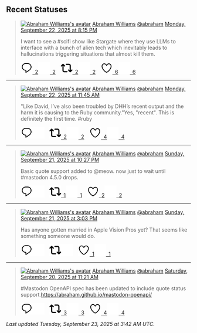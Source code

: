 ## Recent Statuses

> <a href="https://indieweb.social/@abraham"><img alt="Abraham Williams's avatar" src="https://cdn.masto.host/indiewebsocial/accounts/avatars/109/292/540/382/343/163/original/d00f2e03ce9c85b1.jpg" height="24" width="24" ></a> [Abraham Williams](https://indieweb.social/@abraham) [@abraham](https://indieweb.social/@abraham) [Monday, September 22, 2025 at 8:15 PM](https://indieweb.social/@abraham/115249784696831679)
>
> I want to see a #scifi show like Stargate where they use LLMs to interface with a bunch of alien tech which inevitably leads to hallucinations triggering situations that almost kill them.
>
> [![Reply](./images/reply_light.svg#gh-light-mode-only "Reply")&ensp;2](https://indieweb.social/@abraham/115249784696831679#gh-light-mode-only)[![Reply](./images/reply.svg#gh-dark-mode-only "Reply")&ensp;2](https://indieweb.social/@abraham/115249784696831679#gh-dark-mode-only)&emsp;[![Boost](./images/retweet_light.svg#gh-light-mode-only "Boost")&ensp;2](https://indieweb.social/@abraham/115249784696831679#gh-light-mode-only)[![Boost](./images/retweet.svg#gh-dark-mode-only "Boost")&ensp;2](https://indieweb.social/@abraham/115249784696831679#gh-dark-mode-only)&emsp;[![Favorite](./images/like_light.svg#gh-light-mode-only "Favorite")&ensp;6](https://indieweb.social/@abraham/115249784696831679#gh-light-mode-only)[![Favorite](./images/like.svg#gh-dark-mode-only "Favorite")&ensp;6](https://indieweb.social/@abraham/115249784696831679#gh-dark-mode-only)


---

> <a href="https://indieweb.social/@abraham"><img alt="Abraham Williams's avatar" src="https://cdn.masto.host/indiewebsocial/accounts/avatars/109/292/540/382/343/163/original/d00f2e03ce9c85b1.jpg" height="24" width="24" ></a> [Abraham Williams](https://indieweb.social/@abraham) [@abraham](https://indieweb.social/@abraham) [Monday, September 22, 2025 at 11:45 AM](https://indieweb.social/@abraham/115247776715753612)
>
> &quot;Like David, I’ve also been troubled by DHH’s recent output and the harm it is causing to the Ruby community.&quot;Yes, &quot;recent&quot;. This is definitely the first time. #ruby
>
> [![Reply](./images/reply_light.svg#gh-light-mode-only "Reply")](https://indieweb.social/@abraham/115247776715753612#gh-light-mode-only)[![Reply](./images/reply.svg#gh-dark-mode-only "Reply")](https://indieweb.social/@abraham/115247776715753612#gh-dark-mode-only)&emsp;[![Boost](./images/retweet_light.svg#gh-light-mode-only "Boost")&ensp;2](https://indieweb.social/@abraham/115247776715753612#gh-light-mode-only)[![Boost](./images/retweet.svg#gh-dark-mode-only "Boost")&ensp;2](https://indieweb.social/@abraham/115247776715753612#gh-dark-mode-only)&emsp;[![Favorite](./images/like_light.svg#gh-light-mode-only "Favorite")&ensp;4](https://indieweb.social/@abraham/115247776715753612#gh-light-mode-only)[![Favorite](./images/like.svg#gh-dark-mode-only "Favorite")&ensp;4](https://indieweb.social/@abraham/115247776715753612#gh-dark-mode-only)


---

> <a href="https://indieweb.social/@abraham"><img alt="Abraham Williams's avatar" src="https://cdn.masto.host/indiewebsocial/accounts/avatars/109/292/540/382/343/163/original/d00f2e03ce9c85b1.jpg" height="24" width="24" ></a> [Abraham Williams](https://indieweb.social/@abraham) [@abraham](https://indieweb.social/@abraham) [Sunday, September 21, 2025 at 10:27 PM](https://indieweb.social/@abraham/115244640307375510)
>
> Basic quote support added to @meow. now just to wait until #mastodon 4.5.0 drops.
>
> [![Reply](./images/reply_light.svg#gh-light-mode-only "Reply")](https://indieweb.social/@abraham/115244640307375510#gh-light-mode-only)[![Reply](./images/reply.svg#gh-dark-mode-only "Reply")](https://indieweb.social/@abraham/115244640307375510#gh-dark-mode-only)&emsp;[![Boost](./images/retweet_light.svg#gh-light-mode-only "Boost")&ensp;1](https://indieweb.social/@abraham/115244640307375510#gh-light-mode-only)[![Boost](./images/retweet.svg#gh-dark-mode-only "Boost")&ensp;1](https://indieweb.social/@abraham/115244640307375510#gh-dark-mode-only)&emsp;[![Favorite](./images/like_light.svg#gh-light-mode-only "Favorite")&ensp;2](https://indieweb.social/@abraham/115244640307375510#gh-light-mode-only)[![Favorite](./images/like.svg#gh-dark-mode-only "Favorite")&ensp;2](https://indieweb.social/@abraham/115244640307375510#gh-dark-mode-only)


---

> <a href="https://indieweb.social/@abraham"><img alt="Abraham Williams's avatar" src="https://cdn.masto.host/indiewebsocial/accounts/avatars/109/292/540/382/343/163/original/d00f2e03ce9c85b1.jpg" height="24" width="24" ></a> [Abraham Williams](https://indieweb.social/@abraham) [@abraham](https://indieweb.social/@abraham) [Sunday, September 21, 2025 at 3:03 PM](https://indieweb.social/@abraham/115242893415794517)
>
> Has anyone gotten married in Apple Vision Pros yet? That seems like something someone would do.
>
> [![Reply](./images/reply_light.svg#gh-light-mode-only "Reply")](https://indieweb.social/@abraham/115242893415794517#gh-light-mode-only)[![Reply](./images/reply.svg#gh-dark-mode-only "Reply")](https://indieweb.social/@abraham/115242893415794517#gh-dark-mode-only)&emsp;[![Boost](./images/retweet_light.svg#gh-light-mode-only "Boost")](https://indieweb.social/@abraham/115242893415794517#gh-light-mode-only)[![Boost](./images/retweet.svg#gh-dark-mode-only "Boost")](https://indieweb.social/@abraham/115242893415794517#gh-dark-mode-only)&emsp;[![Favorite](./images/like_light.svg#gh-light-mode-only "Favorite")&ensp;1](https://indieweb.social/@abraham/115242893415794517#gh-light-mode-only)[![Favorite](./images/like.svg#gh-dark-mode-only "Favorite")&ensp;1](https://indieweb.social/@abraham/115242893415794517#gh-dark-mode-only)


---

> <a href="https://indieweb.social/@abraham"><img alt="Abraham Williams's avatar" src="https://cdn.masto.host/indiewebsocial/accounts/avatars/109/292/540/382/343/163/original/d00f2e03ce9c85b1.jpg" height="24" width="24" ></a> [Abraham Williams](https://indieweb.social/@abraham) [@abraham](https://indieweb.social/@abraham) [Saturday, September 20, 2025 at 11:21 AM](https://indieweb.social/@abraham/115236357091423403)
>
> #Mastodon OpenAPI spec has been updated to include quote status support.https://abraham.github.io/mastodon-openapi/
>
> [![Reply](./images/reply_light.svg#gh-light-mode-only "Reply")](https://indieweb.social/@abraham/115236357091423403#gh-light-mode-only)[![Reply](./images/reply.svg#gh-dark-mode-only "Reply")](https://indieweb.social/@abraham/115236357091423403#gh-dark-mode-only)&emsp;[![Boost](./images/retweet_light.svg#gh-light-mode-only "Boost")&ensp;3](https://indieweb.social/@abraham/115236357091423403#gh-light-mode-only)[![Boost](./images/retweet.svg#gh-dark-mode-only "Boost")&ensp;3](https://indieweb.social/@abraham/115236357091423403#gh-dark-mode-only)&emsp;[![Favorite](./images/like_light.svg#gh-light-mode-only "Favorite")&ensp;4](https://indieweb.social/@abraham/115236357091423403#gh-light-mode-only)[![Favorite](./images/like.svg#gh-dark-mode-only "Favorite")&ensp;4](https://indieweb.social/@abraham/115236357091423403#gh-dark-mode-only)


_Last updated Tuesday, September 23, 2025 at 3:42 AM UTC._
